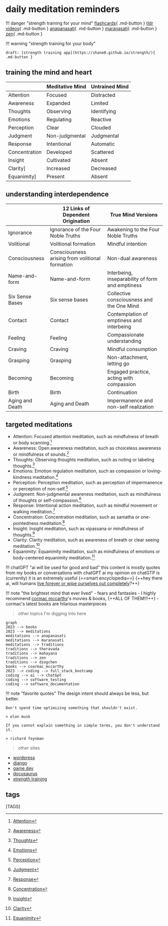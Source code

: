# daily meditation reminders

!!! danger "strength training for your mind"
    [flashcards](bujo/08.md){ .md-button }
    [tldr videos](tldr.md){ .md-button }
    [anapanasati](anapanasati.md){ .md-button }
    [maranasati](maranasati.md){ .md-button }
    [zen](zen.md){ .md-button }

!!! warning "strength training for your body"

    draft: [strength training app](https://shane0.github.io/strength/){ .md-button }

## training the mind and heart

|             | Meditative Mind | Untrained Mind |
|-------------|----------------|----------------|
| Attention   | Focused        | Distracted     |
| Awareness   | Expanded       | Limited        |
| Thoughts    | Observing      | Identifying    |
| Emotions    | Regulating     | Reactive       |
| Perception  | Clear          | Clouded        |
| Judgment    | Non-judgmental | Judgmental     |
| Response    | Intentional    | Automatic      |
| Concentration | Developed     | Scattered     |
| Insight     | Cultivated     | Absent         |
| Clarity]     | Increased      | Decreased      |
| Equanimity]  | Present        | Absent         |

## understanding interdependence

|             | 12 Links of Dependent Origination          | True Mind Versions                                      |
|-------------|--------------------------------------------|--------------------------------------------------------|
| Ignorance   | Ignorance of the Four Noble Truths          | Awakening to the Four Noble Truths                      |
| Volitional  | Volitional formation                        | Mindful intention                                       |
| Consciousness | Consciousness arising from volitional formation | Non-dual awareness                                  |
| Name-and-form | Name-and-form                                | Interbeing, inseparability of form and emptiness        |
| Six Sense Bases | Six sense bases                            | Collective consciousness and the One Mind               |
| Contact     | Contact                                    | Contemplation of emptiness and interbeing                |
| Feeling     | Feeling                                    | Compassionate understanding                             |
| Craving     | Craving                                    | Mindful consumption                                     |
| Grasping    | Grasping                                   | Non-attachment, letting go                              |
| Becoming    | Becoming                                   | Engaged practice, acting with compassion                 |
| Birth       | Birth                                      | Continuation                                           |
| Aging and Death | Aging and Death                            | Impermanence and non-self realization                    |

## targeted meditations

- Attention: Focused attention meditation, such as mindfulness of breath or body scanning.[^1]
- Awareness: Open awareness meditation, such as choiceless awareness or mindfulness of sounds.[^2]
- Thoughts: Observing thoughts meditation, such as noting or labeling thoughts.[^3]
- Emotions: Emotion regulation meditation, such as compassion or loving-kindness meditation.[^4]
- Perception: Perception meditation, such as perception of impermanence or perception of non-self.[^5]
- Judgment: Non-judgmental awareness meditation, such as mindfulness of thoughts or self-compassion.[^6]
- Response: Intentional action meditation, such as mindful movement or walking meditation.[^7]
- Concentration: Concentration meditation, such as samatha or one-pointedness meditation.[^8]
- Insight: Insight meditation, such as vipassana or mindfulness of thoughts.[^9]
- Clarity: Clarity meditation, such as awareness of breath or clear seeing meditation.[^10]
- Equanimity: Equanimity meditation, such as mindfulness of emotions or body-centered equanimity meditation.[^11]

!!! chatGPT  "ai will be used for good and bad"
    this content is mostly quotes from my books or conversations with chatGPT ai
    my opinion on chatGTP is (currently) it is an extremely useful {==smart encyclopedia==}
    {++hey there ai, will humans [live forever or wipe ourselves out completely](collapse.md)?++}

!!! note "the brightest mind that ever lived"
    - fears and fantasies
    - I highly recommend [cormac mccarthy](cormac.md)'s movies & books, {++ALL OF THEM!!!++}
    - cormac's latest books are hilarious masterpieces

> other topics I'm digging into here

```mermaid
graph
2023 --> books 
2023 --> meditations
meditations --> anapanasati
meditations --> maranasati 
meditations --> traditions 
traditions --> theravada 
traditions --> mahayana 
traditions --> zen
traditions --> dzogchen 
books --> coarmac_mccarthy 
2023 --> coding --> full_stack_bootcamp 
coding --> ai --> chatGpt
coding --> software_testing 
coding --> software_documentation
```

!!! note "favorite quotes"
    The design intent should always be less, but better.

    Don't spend time optimizing something that shouldn't exist.

    > elon musk

    If you cannot explain something in simple terms, you don't understand it.

    > richard feynman

> other sites

- [wordpress](https://shanenull.com)
- [django](https://birdup.info)
- [game dev](https://shane0.github.io/adventure/)
- [docusaurus](https://shane0.github.io/docs/)
- [strength training](https://shane0.github.io/strength/)

## tags

[TAGS]

[^1]:[Attention](anapanasati.md)
[^2]:[Awareness](sense.md)
[^3]:[Thoughts](noting.md)
[^4]:[Emotions](metta.md)
[^5]:[Perception](impermenence.md)
[^6]:[Judgment](emptiness.md)
[^7]:[Response](walking.md)
[^8]:[Concentration](shamatha.md)
[^9]:[Insight](vipassana.md)
[^10]:[Clarity](anapanasati.md)
[^11]:[Equanimity](metta.md)
